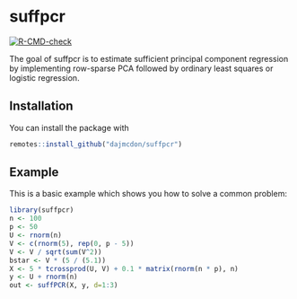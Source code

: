 
# suffpcr

<!-- badges: start -->
[![R-CMD-check](https://github.com/dajmcdon/suffpcr/workflows/R-CMD-check/badge.svg)](https://github.com/dajmcdon/suffpcr/actions)
<!-- badges: end -->

The goal of suffpcr is to estimate sufficient principal component regression
by implementing row-sparse PCA followed by ordinary least squares or logistic
regression.

## Installation

You can install the package with

``` r
remotes::install_github("dajmcdon/suffpcr")
```

## Example

This is a basic example which shows you how to solve a common problem:

``` r
library(suffpcr)
n <- 100
p <- 50
U <- rnorm(n)
V <- c(rnorm(5), rep(0, p - 5))
V <- V / sqrt(sum(V^2))
bstar <- V * (5 / (5.1))
X <- 5 * tcrossprod(U, V) + 0.1 * matrix(rnorm(n * p), n)
y <- U + rnorm(n)
out <- suffPCR(X, y, d=1:3)
```


